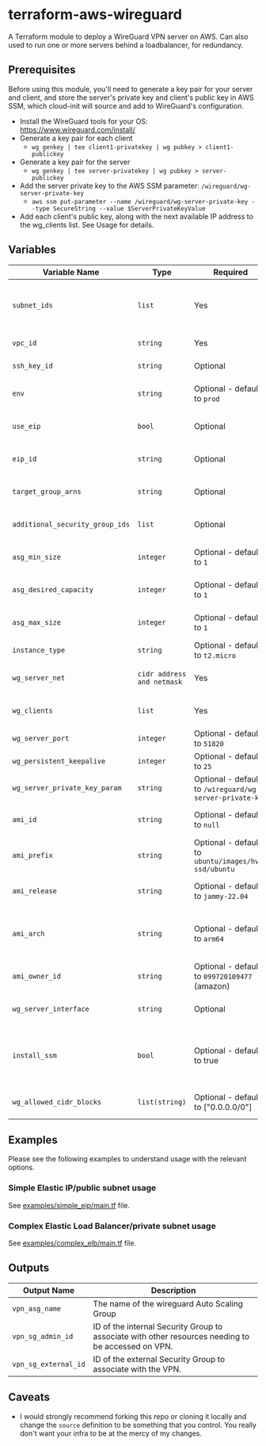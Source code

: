 # terraform-aws-wireguard

A Terraform module to deploy a WireGuard VPN server on AWS. Can also used to run one or more servers behind a loadbalancer, for redundancy.

## Prerequisites
Before using this module, you'll need to generate a key pair for your server and client, and store the server's private key and client's public key in AWS SSM, which cloud-init will source and add to WireGuard's configuration.

- Install the WireGuard tools for your OS: https://www.wireguard.com/install/
- Generate a key pair for each client
  - `wg genkey | tee client1-privatekey | wg pubkey > client1-publickey`
- Generate a key pair for the server
  - `wg genkey | tee server-privatekey | wg pubkey > server-publickey`
- Add the server private key to the AWS SSM parameter: `/wireguard/wg-server-private-key`
  - `aws ssm put-parameter --name /wireguard/wg-server-private-key --type SecureString --value $ServerPrivateKeyValue`
- Add each client's public key, along with the next available IP address to the wg_clients list. See Usage for details.

## Variables
| Variable Name                   | Type                       | Required                                                  | Description                                                                                                                                                                       |
|---------------------------------|----------------------------|-----------------------------------------------------------|-----------------------------------------------------------------------------------------------------------------------------------------------------------------------------------|
| `subnet_ids`                    | `list`                     | Yes                                                       | A list of subnets for the Autoscaling Group to use for launching instances. May be a single subnet, but it must be an element in a list.                                          |
| `vpc_id`                        | `string`                   | Yes                                                       | The VPC ID in which Terraform will launch the resources.                                                                                                                          |
| `ssh_key_id`                    | `string`                   | Optional                                                  | A SSH public key ID to add to the VPN instance.                                                                                                                                   |
| `env`                           | `string`                   | Optional - defaults to `prod`                             | The name of environment for WireGuard. Used to differentiate multiple deployments.                                                                                                |
| `use_eip`                       | `bool`                     | Optional                                                  | Whether to attach an [Elastic IP](https://docs.aws.amazon.com/AWSEC2/latest/UserGuide/elastic-ip-addresses-eip.html) address to the VPN server. Useful for avoiding changing IPs. |
| `eip_id`                        | `string`                   | Optional                                                  | When `use_eip` is enabled, specify the ID of the Elastic IP to which the VPN server will attach.                                                                                  |
| `target_group_arns`             | `string`                   | Optional                                                  | The Loadbalancer Target Group to which the vpn server ASG will attach.                                                                                                            |
| `additional_security_group_ids` | `list`                     | Optional                                                  | Used to allow added access to reach the WG servers or allow loadbalancer health checks.                                                                                           |
| `asg_min_size`                  | `integer`                  | Optional - default to `1`                                 | Number of VPN servers to permit minimum, only makes sense in loadbalanced scenario.                                                                                               |
| `asg_desired_capacity`          | `integer`                  | Optional - default to `1`                                 | Number of VPN servers to maintain, only makes sense in loadbalanced scenario.                                                                                                     |
| `asg_max_size`                  | `integer`                  | Optional - default to `1`                                 | Number of VPN servers to permit maximum, only makes sense in loadbalanced scenario.                                                                                               |
| `instance_type`                 | `string`                   | Optional - defaults to `t2.micro`                         | Instance Size of VPN server.                                                                                                                                                      |
| `wg_server_net`                 | `cidr address and netmask` | Yes                                                       | The server ip allocation and net - wg_clients entries MUST be in this netmask range.                                                                                              |
| `wg_clients`                    | `list`                     | Yes                                                       | List of client objects with IP and public key. See Usage for details. See Examples for formatting.                                                                                |
| `wg_server_port`                | `integer`                  | Optional - defaults to `51820`                            | Port to run wireguard service on, wireguard standard is 51820.                                                                                                                    |
| `wg_persistent_keepalive`       | `integer`                  | Optional - defaults to `25`                               | Regularity of Keepalives, useful for NAT stability.                                                                                                                               |
| `wg_server_private_key_param`   | `string`                   | Optional - defaults to `/wireguard/wg-server-private-key` | The Parameter Store key to use for the VPN server Private Key.                                                                                                                    |
| `ami_id`                        | `string`                   | Optional - defaults to `null`                             | AMI to use for the VPN server. Determined automatically if not specified.                                                                                                         |
| `ami_prefix`                    | `string`                   | Optional - defaults to `ubuntu/images/hvm-ssd/ubuntu`     | Prefix to look for in AMI name when automatically choosing an image.                                                                                                              |
| `ami_release`                   | `string`                   | Optional - defaults to `jammy-22.04`                      | OS release to look for in AMI name when automatically choosing an image.                                                                                                          |
| `ami_arch`                      | `string`                   | Optional - defaults to `arm64`                            | Architecture to look for in AMI name when automatically choosing an image. Ensure this is appropriate for your chosen instance_type.                                              |
| `ami_owner_id`                  | `string`                   | Optional - defaults to `099720109477` (amazon)            | Look for an AMI with this owner account ID when automatically choosing an image.                                                                                                  |
| `wg_server_interface`           | `string`                   | Optional                                                  | Server interface to route traffic to for installations forwarding traffic to private networks.                                                                                    |
| `install_ssm`                   | `bool`                     | Optional - defaults to true                               | Install AWS Session Manager repository and package. Attach the necessary policy `arn:aws:iam::aws:policy/service-role/AmazonEC2RoleforSSM` to the EC2 Instance Role.              |
| `wg_allowed_cidr_blocks`        | `list(string)`             | Optional - defaults to ["0.0.0.0/0"]                      | Defines IP ranges WireGuard clients can access, limiting full internet access if desired.                                                                                         |

## Examples

Please see the following examples to understand usage with the relevant options.

### Simple Elastic IP/public subnet usage

See [examples/simple_eip/main.tf](examples/simple_eip/main.tf) file.

### Complex Elastic Load Balancer/private subnet usage

See [examples/complex_elb/main.tf](examples/complex_elb/main.tf) file.

## Outputs
| Output Name | Description |
|---------------|-------------|
|`vpn_asg_name`|The name of the wireguard Auto Scaling Group|
|`vpn_sg_admin_id`|ID of the internal Security Group to associate with other resources needing to be accessed on VPN.|
|`vpn_sg_external_id`|ID of the external Security Group to associate with the VPN.|

## Caveats

- I would strongly recommend forking this repo or cloning it locally and change the `source` definition to be something that you control. You really don't want your infra to be at the mercy of my changes.

